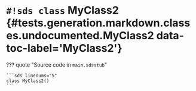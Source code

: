 # `#!sds class` MyClass2 {#tests.generation.markdown.classes.undocumented.MyClass2 data-toc-label='MyClass2'}

??? quote "Source code in `main.sdsstub`"

    ```sds linenums="5"
    class MyClass2()
    ```
